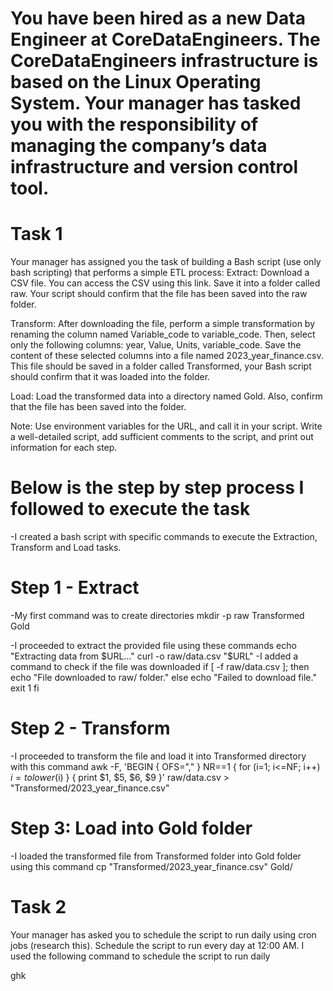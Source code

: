 # You have been hired as a new Data Engineer at CoreDataEngineers. The CoreDataEngineers infrastructure is based on the Linux Operating System. Your manager has tasked you with the responsibility of managing the company’s data infrastructure and version control tool.
# Task 1
Your manager has assigned you the task of building a Bash script (use only bash scripting) that performs a simple ETL process:
Extract: Download a CSV file. You can access the CSV using this link. Save it into a folder called raw. Your script should confirm that the file has been saved into the raw folder.

Transform: After downloading the file, perform a simple transformation by renaming the column named Variable_code to variable_code. Then, select only the following columns: year, Value, Units, variable_code. Save the content of these selected columns into a file named 2023_year_finance.csv. This file should be saved in a folder called Transformed, your Bash script should confirm that it was loaded into the folder.

Load: Load the transformed data into a directory named Gold. Also, confirm that the file has been saved into the folder.

Note: Use environment variables for the URL, and call it in your script. Write a well-detailed script, add sufficient comments to the script, and print out information for each step.

# Below is the step by step process I followed to execute the task

-I created a bash script with specific commands to execute the Extraction, Transform and Load tasks. 
# Step 1 - Extract
-My first command was to create directories
mkdir -p raw Transformed Gold

-I proceeded to extract the provided file using these commands
echo "Extracting data from $URL..."
curl -o raw/data.csv "$URL"
-I added a command to check if the file was downloaded
if [ -f raw/data.csv ]; then
     echo "File downloaded to raw/ folder."
else
   echo "Failed to download file."
   exit 1
fi
# Step 2 - Transform
-I proceeded to transform the file and load it into Transformed directory with this command
awk -F, 'BEGIN { OFS="," } 
NR==1 { for (i=1; i<=NF; i++) $i=tolower($i) } 
{ print $1, $5, $6, $9 }' raw/data.csv > "Transformed/2023_year_finance.csv"

# Step 3: Load into Gold folder
-I loaded the transformed file from Transformed folder into Gold folder using this command
cp "Transformed/2023_year_finance.csv" Gold/


# Task 2
Your manager has asked you to schedule the script to run daily using cron jobs (research this). Schedule the script to run every day at 12:00 AM.
I used the following command to schedule the script to run daily

ghk
